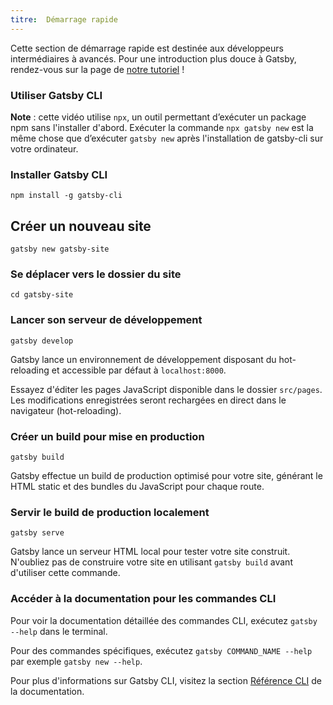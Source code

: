 ```yaml
---
titre:  Démarrage rapide
---
```


Cette section de démarrage rapide est destinée aux développeurs intermédiaires à avancés. Pour une introduction plus douce à Gatsby, rendez-vous sur la page de [notre tutoriel](/tutorial/) !

### Utiliser Gatsby CLI

<EggheadEmbed
  lessonLink="https://egghead.io/lessons/gatsby-quick-start-with-gatsby-create-develop-and-build-gatsby-sites-from-the-command-line"
  lessonTitle="Quick Start with Gatsby: Create, Develop, and Build Gatsby Sites From the Command Line"
/>

**Note** : cette vidéo utilise `npx`, un outil permettant d’exécuter un package npm sans l'installer d'abord. Exécuter la commande `npx gatsby new` est la même chose que d’exécuter `gatsby new` après l'installation de gatsby-cli sur votre ordinateur.

### Installer Gatsby CLI

```shell
npm install -g gatsby-cli
```

## Créer un nouveau site

```shell
gatsby new gatsby-site
```

### Se déplacer vers le dossier du site

```shell
cd gatsby-site
```

### Lancer son serveur de développement

```shell
gatsby develop
```

Gatsby lance un environnement de développement disposant du hot-reloading et accessible par défaut à `localhost:8000`.

Essayez d'éditer les pages JavaScript disponible dans le dossier `src/pages`. Les modifications enregistrées seront rechargées en direct dans le navigateur (hot-reloading).

### Créer un build pour mise en production

```shell
gatsby build
```

Gatsby effectue un build de production optimisé pour votre site, générant le HTML static et des bundles du JavaScript pour chaque route.

### Servir le build de production localement

```shell
gatsby serve
```

Gatsby lance un serveur HTML local pour tester votre site construit. N'oubliez pas de construire votre site en utilisant `gatsby build` avant d'utiliser cette commande.

### Accéder à la documentation pour les commandes CLI

Pour voir la documentation détaillée des commandes CLI, exécutez `gatsby --help` dans le terminal.

Pour des commandes spécifiques, exécutez `gatsby COMMAND_NAME --help` par exemple `gatsby new --help`.

Pour plus d'informations sur Gatsby CLI, visitez la section [Référence CLI](/docs/gatsby-cli/) de la documentation.
